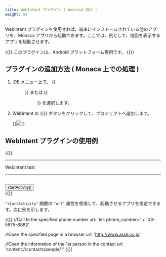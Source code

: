 ```yaml
---
title: WebIntent プラグイン ( Android 向け )
weight: 50
---
```


WebIntent
プラグインを使用すれば、端末にインストールされている他のアプリを、Monaca
アプリから起動できます。ここでは、例として、地図を表示するアプリを起動させます。

{{<note>}}
このプラグインは、Android プラットフォーム専用です。
{{</note>}}

プラグインの追加方法 ( Monaca 上での処理 )
------------------------------------------

1.  IDE メニュー上で、 {{<menu menu1="ファイル" menu2="Cordova プラグインの管理">}} または
    {{<menu menu1="設定" menu2="Cordova プラグインの管理">}} を選択します。

2.  WebIntent の {{<guilabel name="有効">}} ボタンをクリックして、プロジェクトへ追加します。

    {{<img src="/images/reference/third_party_phonegap/webintent/1.png">}}

WebIntent プラグインの使用例
----------------------------

{{<highlight html>}}
<!DOCTYPE HTML>
<html>
<head>
  <title>WebIntent DEMO</title>
  <meta charset="utf-8">
  <meta name="viewport" content="width=device-width, user-scalable=no">
  <script src="components/loader.js"></script>
  <link rel="stylesheet" href="components/loader.css">

  <script type="text/javascript">
    function startActivity() {
      window.plugins.webintent.startActivity({
        action: window.plugins.webintent.ACTION_VIEW,
        url: 'geo:0, 0?q=' + 'dummy address'},
        function() {},
        function() {alert('Failed to open URL via Android Intent')}
    );
  }
  </script>
</head>
<body>
  <hr> WebIntent test <hr><br>
  <input type="button" onClick ="startActivity()" value ="startActivity()" /><br>

</body>
</html>
{{</highlight>}}

`"startActivity"` 関数の `"url"`
属性を使用して、起動させるアプリを指定できます。次に例を示します。

{{<highlight javascript>}}
//Call to the specified phone number
url: 'tel: phone_number=' + '03-5875-6862'

//Open the specified page in a browser
    url: 'http://www.asial.co.jp'

//Open the information of the 1st person in the contact
    url: 'content://contacts/people/1'
{{</highlight>}}


